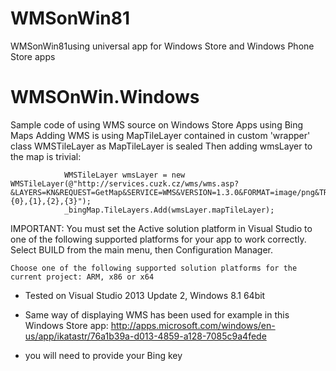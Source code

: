 WMSonWin81
==========

WMSonWin81using universal app for Windows Store and Windows Phone Store apps


WMSOnWin.Windows
====================

Sample code of using WMS source  on Windows Store Apps using Bing Maps
Adding WMS is using MapTileLayer contained in custom 'wrapper' class WMSTileLayer as MapTileLayer is sealed
Then adding wmsLayer to the map is trivial:

                WMSTileLayer wmsLayer = new WMSTileLayer(@"http://services.cuzk.cz/wms/wms.asp?&LAYERS=KN&REQUEST=GetMap&SERVICE=WMS&VERSION=1.3.0&FORMAT=image/png&TRANSPARENT=TRUE&STYLES=&CRS=EPSG:900913&WIDTH=256&HEIGHT=256&BBOX={0},{1},{2},{3}");
                _bingMap.TileLayers.Add(wmsLayer.mapTileLayer);


 IMPORTANT: You must set the Active solution platform in Visual Studio to one of the following supported platforms for your app to work correctly. Select BUILD from the main menu, then Configuration Manager.

    Choose one of the following supported solution platforms for the current project: ARM, x86 or x64

        
- Tested on Visual Studio 2013 Update 2, Windows 8.1 64bit

- Same way of displaying WMS has been used for example in this Windows Store app: http://apps.microsoft.com/windows/en-us/app/ikatastr/76a1b39a-d013-4859-a128-7085c9a4fede
- you will need to provide your Bing key 
